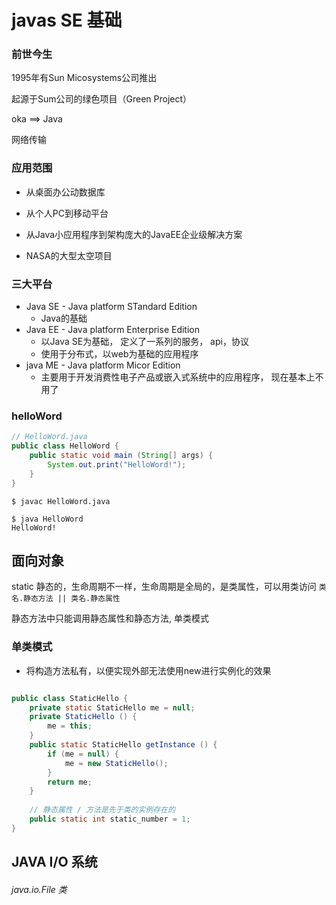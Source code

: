 # javas SE 基础

### 前世今生

1995年有Sun Micosystems公司推出

起源于Sum公司的绿色项目（Green Project）

oka ==> Java 

网络传输

### 应用范围

-  从桌面办公动数据库

- 从个人PC到移动平台

- 从Java小应用程序到架构庞大的JavaEE企业级解决方案

- NASA的大型太空项目

  

### 三大平台

- Java SE - Java platform STandard Edition
  - Java的基础
- Java EE - Java platform Enterprise Edition
  - 以Java SE为基础， 定义了一系列的服务， api，协议
  - 使用于分布式，以web为基础的应用程序
- java ME - Java platform Micor Edition
  - 主要用于开发消费性电子产品或嵌入式系统中的应用程序， 现在基本上不用了



### helloWord

```java
// HelloWord.java
public class HelloWord {
	public static void main (String[] args) {
		System.out.print("HelloWord!");
	}
}
```

```shell
$ javac HelloWord.java

$ java HelloWord
HelloWord!
```

## 面向对象



static 静态的，生命周期不一样，生命周期是全局的，是类属性，可以用类访问 `类名.静态方法 || 类名.静态属性`

静态方法中只能调用静态属性和静态方法, 单类模式



### 单类模式

- 将构造方法私有，以便实现外部无法使用new进行实例化的效果

```java

public class StaticHello {
    private static StaticHello me = null;
    private StaticHello () {
        me = this;
    }
    public static StaticHello getInstance () {
        if (me = null) {
            me = new StaticHello();
        } 
        return me;
    }
    
    // 静态属性 / 方法是先于类的实例存在的
    public static int static_number = 1;
}
```

## JAVA I/O 系统



###### java.io.File 类



 








